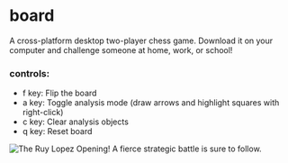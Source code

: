 # board

A cross-platform desktop two-player chess game. Download it on your computer and challenge someone at home, work, or school!

### controls:

* f key: Flip the board
* a key: Toggle analysis mode (draw arrows and highlight squares with right-click)
* c key: Clear analysis objects
* q key: Reset board

![The Ruy Lopez Opening! A fierce strategic battle is sure to follow.](https://drive.google.com/uc?export=view&id=1eQ10pr45k0BbsO23pGBSf6xPZw299J55)
